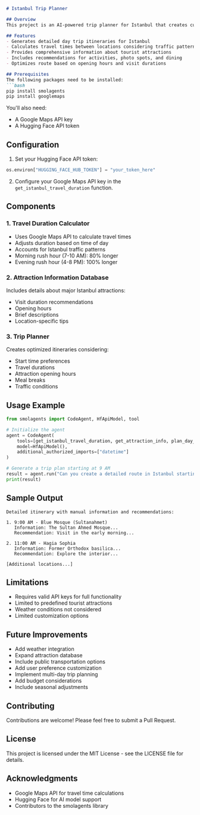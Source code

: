 ```markdown
# Istanbul Trip Planner

## Overview
This project is an AI-powered trip planner for Istanbul that creates customized daily itineraries. It takes into account factors such as traffic conditions, attraction opening hours, and optimal visit durations to generate a comprehensive travel schedule.

## Features
- Generates detailed day trip itineraries for Istanbul
- Calculates travel times between locations considering traffic patterns
- Provides comprehensive information about tourist attractions
- Includes recommendations for activities, photo spots, and dining
- Optimizes route based on opening hours and visit durations

## Prerequisites
The following packages need to be installed:
```bash
pip install smolagents
pip install googlemaps
```

You'll also need:
- A Google Maps API key
- A Hugging Face API token

## Configuration
1. Set your Hugging Face API token:
```python
os.environ["HUGGING_FACE_HUB_TOKEN"] = "your_token_here"
```

2. Configure your Google Maps API key in the `get_istanbul_travel_duration` function.

## Components

### 1. Travel Duration Calculator
- Uses Google Maps API to calculate travel times
- Adjusts duration based on time of day
- Accounts for Istanbul traffic patterns
- Morning rush hour (7-10 AM): 80% longer
- Evening rush hour (4-8 PM): 100% longer

### 2. Attraction Information Database
Includes details about major Istanbul attractions:
- Visit duration recommendations
- Opening hours
- Brief descriptions
- Location-specific tips

### 3. Trip Planner
Creates optimized itineraries considering:
- Start time preferences
- Travel durations
- Attraction opening hours
- Meal breaks
- Traffic conditions

## Usage Example
```python
from smolagents import CodeAgent, HfApiModel, tool

# Initialize the agent
agent = CodeAgent(
    tools=[get_istanbul_travel_duration, get_attraction_info, plan_day_trip],
    model=HfApiModel(),
    additional_authorized_imports=["datetime"]
)

# Generate a trip plan starting at 9 AM
result = agent.run("Can you create a detailed route in Istanbul starting from 9 AM tomorrow?")
print(result)
```

## Sample Output
```
Detailed itinerary with manual information and recommendations:

1. 9:00 AM - Blue Mosque (Sultanahmet)
   Information: The Sultan Ahmed Mosque...
   Recommendation: Visit in the early morning...

2. 11:00 AM - Hagia Sophia
   Information: Former Orthodox basilica...
   Recommendation: Explore the interior...

[Additional locations...]
```

## Limitations
- Requires valid API keys for full functionality
- Limited to predefined tourist attractions
- Weather conditions not considered
- Limited customization options

## Future Improvements
- Add weather integration
- Expand attraction database
- Include public transportation options
- Add user preference customization
- Implement multi-day trip planning
- Add budget considerations
- Include seasonal adjustments

## Contributing
Contributions are welcome! Please feel free to submit a Pull Request.

## License
This project is licensed under the MIT License - see the LICENSE file for details.

## Acknowledgments
- Google Maps API for travel time calculations
- Hugging Face for AI model support
- Contributors to the smolagents library
```
